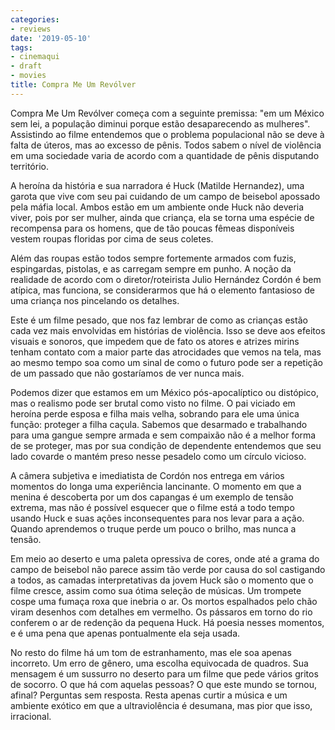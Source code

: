 ```yaml
---
categories:
- reviews
date: '2019-05-10'
tags:
- cinemaqui
- draft
- movies
title: Compra Me Um Revólver
---
```


Compra Me Um Revólver começa com a seguinte premissa: "em um México sem lei, a população diminui porque estão desaparecendo as mulheres". Assistindo ao filme entendemos que o problema populacional não se deve à falta de úteros, mas ao excesso de pênis. Todos sabem o nível de violência em uma sociedade varia de acordo com a quantidade de pênis disputando território.

A heroína da história e sua narradora é Huck (Matilde Hernandez), uma garota que vive com seu pai cuidando de um campo de beisebol apossado pela máfia local. Ambos estão em um ambiente onde Huck não deveria viver, pois por ser mulher, ainda que criança, ela se torna uma espécie de recompensa para os homens, que de tão poucas fêmeas disponíveis vestem roupas floridas por cima de seus coletes.

Além das roupas estão todos sempre fortemente armados com fuzis, espingardas, pistolas, e as carregam sempre em punho. A noção da realidade de acordo com o diretor/roteirista Julio Hernández Cordón é bem atípica, mas funciona, se considerarmos que há o elemento fantasioso de uma criança nos pincelando os detalhes.

Este é um filme pesado, que nos faz lembrar de como as crianças estão cada vez mais envolvidas em histórias de violência. Isso se deve aos efeitos visuais e sonoros, que impedem que de fato os atores e atrizes mirins tenham contato com a maior parte das atrocidades que vemos na tela, mas ao mesmo tempo soa como um sinal de como o futuro pode ser a repetição de um passado que não gostaríamos de ver nunca mais.

Podemos dizer que estamos em um México pós-apocalíptico ou distópico, mas o realismo pode ser brutal como visto no filme. O pai viciado em heroína perde esposa e filha mais velha, sobrando para ele uma única função: proteger a filha caçula. Sabemos que desarmado e trabalhando para uma gangue sempre armada e sem compaixão não é a melhor forma de se proteger, mas por sua condição de dependente entendemos que seu lado covarde o mantém preso nesse pesadelo como um círculo vicioso.

A câmera subjetiva e imediatista de Cordón nos entrega em vários momentos do longa uma experiência lancinante. O momento em que a menina é descoberta por um dos capangas é um exemplo de tensão extrema, mas não é possível esquecer que o filme está a todo tempo usando Huck e suas ações inconsequentes para nos levar para a ação. Quando aprendemos o truque perde um pouco o brilho, mas nunca a tensão.

Em meio ao deserto e uma paleta opressiva de cores, onde até a grama do campo de beisebol não parece assim tão verde por causa do sol castigando a todos, as camadas interpretativas da jovem Huck são o momento que o filme cresce, assim como sua ótima seleção de músicas. Um trompete cospe uma fumaça roxa que inebria o ar. Os mortos espalhados pelo chão viram desenhos com detalhes em vermelho. Os pássaros em torno do rio conferem o ar de redenção da pequena Huck. Há poesia nesses momentos, e é uma pena que apenas pontualmente ela seja usada.

No resto do filme há um tom de estranhamento, mas ele soa apenas incorreto. Um erro de gênero, uma escolha equivocada de quadros. Sua mensagem é um sussurro no deserto para um filme que pede vários gritos de socorro. O que há com aquelas pessoas? O que este mundo se tornou, afinal? Perguntas sem resposta. Resta apenas curtir a música e um ambiente exótico em que a ultraviolência é desumana, mas pior que isso, irracional.